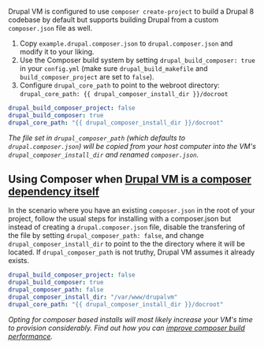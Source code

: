Drupal VM is configured to use `composer create-project` to build a Drupal 8 codebase by default but supports building Drupal from a custom `composer.json` file as well.

1. Copy `example.drupal.composer.json` to `drupal.composer.json` and modify it to your liking.
2. Use the Composer build system by setting `drupal_build_composer: true` in your `config.yml` (make sure `drupal_build_makefile` and `build_composer_project` are set to `false`).
3. Configure `drupal_core_path` to point to the webroot directory: `drupal_core_path: {{ drupal_composer_install_dir }}/docroot`

```yaml
drupal_build_composer_project: false
drupal_build_composer: true
drupal_core_path: "{{ drupal_composer_install_dir }}/docroot"
```

_The file set in `drupal_composer_path` (which defaults to `drupal.composer.json`) will be copied from your host computer into the VM's `drupal_composer_install_dir` and renamed `composer.json`._

## Using Composer when [Drupal VM is a composer dependency itself](composer-dependency.md)

In the scenario where you have an existing `composer.json` in the root of your project, follow the usual steps for installing with a composer.json but instead of creating a `drupal.composer.json` file, disable the transfering of the file by setting `drupal_composer_path: false`, and change `drupal_composer_install_dir` to point to the the directory where it will be located. If `drupal_composer_path` is not truthy, Drupal VM assumes it already exists.

```yaml
drupal_build_composer_project: false
drupal_build_composer: true
drupal_composer_path: false
drupal_composer_install_dir: "/var/www/drupalvm"
drupal_core_path: "{{ drupal_composer_install_dir }}/docroot"
```

_Opting for composer based installs will most likely increase your VM's time to provision considerably. Find out how you can [improve composer build performance](../other/performance.md#improving-composer-build-performance)._
